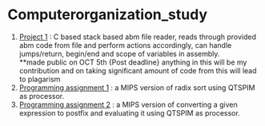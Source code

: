 # Computerorganization_study
1. <a href= "https://github.com/anudeep-17/Computerorganization_study/tree/main/ICSI504_Project1">Project 1</a> : C based stack based abm file reader, reads through provided abm code from file and perform actions accordingly, can handle jumps/return, begin/end and scope of variables in assembly. <br/>
**made public on OCT 5th {Post deadline} anything in this will be my contribution and on taking significant amount of code from this will lead to plagarism
2. <a href= "https://github.com/anudeep-17/Computerorganization_study/tree/main/ICSI504assignment1">Programming assignment 1</a> : a MIPS version of radix sort using QTSPIM as processor.
3. <a href= "https://github.com/anudeep-17/Computerorganization_study/tree/main/ICSI504assignment2">Programming assignment 2</a> : a MIPS version of converting a given expression to postfix and evaluating it using QTSPIM as processor.
